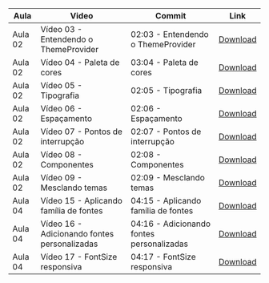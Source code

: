 Aula | Video | Commit | Link
------ | ------ | ------ | ------
Aula 02 | Vídeo 03 - Entendendo o ThemeProvider | 02:03 - Entendendo o ThemeProvider | [Download](https://github.com/arielsardinha/teste/archive/1161960823b6aade257899021edc775021b7fc25.zip)
Aula 02 | Vídeo 04 - Paleta de cores | 03:04 - Paleta de cores | [Download](https://github.com/arielsardinha/teste/archive/efe404b7efb9d32c0625377732f5f93539ef71d3.zip)
Aula 02 | Vídeo 05 - Tipografia | 02:05 - Tipografia | [Download](https://github.com/arielsardinha/teste/archive/e107cd2f210592cc7853532926eb86263ef209fa.zip)
Aula 02 | Vídeo 06 - Espaçamento | 02:06 - Espaçamento | [Download](https://github.com/arielsardinha/teste/archive/bf9df00a29c3673d115968f8781d638876bfacdd.zip)
Aula 02 | Vídeo 07 - Pontos de interrupção | 02:07 - Pontos de interrupção | [Download](https://github.com/arielsardinha/teste/archive/48b23e7bd508d008d41ae24e48a50cc5b69a8086.zip)
Aula 02 | Vídeo 08 - Componentes | 02:08 - Componentes | [Download](https://github.com/arielsardinha/teste/archive/20ac13205421d7e37981a80994fa68e50c221118.zip)
Aula 02 | Vídeo 09 - Mesclando temas | 02:09 - Mesclando temas | [Download](https://github.com/arielsardinha/teste/archive/dffde78a22975a5087bdab09879114f2faed4db3.zip)
Aula 04 | Vídeo 15 - Aplicando família de fontes | 04:15 - Aplicando família de fontes | [Download](https://github.com/arielsardinha/teste/archive/9343f94e8f68126ec7d0171fa1b7574c30e38f15.zip)
Aula 04 | Vídeo 16 - Adicionando fontes personalizadas | 04:16 - Adicionando fontes personalizadas | [Download](https://github.com/arielsardinha/teste/archive/2f4d65d1af7ea4f403921a366a5b8aca20559434.zip)
Aula 04 | Vídeo 17 - FontSize responsiva | 04:17 - FontSize responsiva | [Download](https://github.com/arielsardinha/teste/archive/ec12947a86b7e4eae36fb0d147a7189580cb6ce0.zip)
